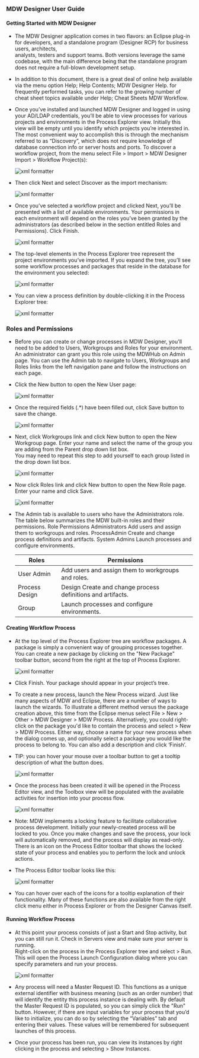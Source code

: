 ### MDW Designer User Guide

#### Getting Started with MDW Designer
- The MDW Designer application comes in two flavors: an Eclipse plug-in for developers, and a standalone program (Designer RCP) for business users, architects,  
  analysts, testers and support teams.  Both versions leverage the same codebase, with the main difference being that the standalone program does not require a 
  full-blown development setup.

- In addition to this document, there is a great deal of online help available via the menu option Help; Help Contents; MDW Designer Help. for frequently performed tasks,
  you can refer to the growing number of cheat sheet topics available under Help; Cheat Sheets MDW Workflow.

- Once you’ve installed and launched MDW Designer and logged in using your AD/LDAP credentials, you’ll be able to view processes for various projects and environments 
  in the Process Explorer view.  Initially this view will be empty until you identify which projects you’re interested in.  The most convenient way to accomplish this 
  is through the mechanism referred to as “Discovery”, which does not require knowledge of database connection info or server hosts and ports.  To discover a workflow 
  project, from the menu select File > Import > MDW Designer Import > Workflow Project(s):
  
  ![xml formatter](images/mdwDesignerWorkflowImport.png)
  
- Then click Next and select Discover as the import mechanism:

  ![xml formatter](images/mdwDesignerWorkflowImport2.png)

- Once you’ve selected a workflow project and clicked Next, you’ll be presented with a list of available environments.  Your permissions in each 
  environment will depend on the roles you’ve been granted by the administrators (as described below in the section entitled Roles and Permissions). Click Finish.
  
  ![xml formatter](images/mdwDesignerWorkflowImport3.png)
  
- The top-level elements in the Process Explorer tree represent the project environments you’ve imported.  If you expand the tree, you’ll see some workflow processes and 
  packages that reside in the database for the environment you selected:
  
  ![xml formatter](images/mdwDesignerWorkflowImport4.png)
  
- You can view a process definition by double-clicking it in the Process Explorer tree:

  ![xml formatter](images/mdwDesignerWorkflowImport5.png)
  
###  Roles and Permissions
- Before you can create or change processes in MDW Designer, you'll need to be added to Users, Workgroups and Roles for your environment.  An administrator can grant you 
  this role using the MDWHub on Admin page.  You can use the Admin tab to navigate to Users, Workgroups and Roles links from the left navigation pane and follow the instructions
  on each page. 
  
- Click the New button to open the New User page:

  ![xml formatter](images/addUser.png)
  
- Once the required fields (.*) have been filled out, click Save button to save the change.

  ![xml formatter](images/addUser2.png)

- Next, click Workgroups link and click New button to open the New Workgroup page. Enter your name and select the name of the group you are adding from the Parent drop down list box.  
  You may need to repeat this step to add yourself to each group listed in the drop down list box.
  
  ![xml formatter](images/addGroup.png)
  
- Now click Roles link and click New button to open the New Role page. Enter your name and click Save.  

  ![xml formatter](images/addRole.png) 

- The Admin tab is available to users who have the Administrators role.  The table below summarizes the MDW built-in roles and their permissions.
  Role	Permissions
  Administrators	Add users and assign them to workgroups and roles.
  ProcessAdmin	Create and change process definitions and artifacts.
  System Admins	Launch processes and configure environments.
  
  Roles           |   Permissions
  ----------------|---------------
  User Admin | Add users and assign them to workgroups and roles.
  Process Design | Design Create and change process definitions and artifacts.
  Group | Launch processes and configure environments.
 
#### Creating Workflow Process
- At the top level of the Process Explorer tree are workflow packages.  A package is simply a convenient way of grouping processes together.  You can create a new 
  package by clicking on the "New Package" toolbar button, second from the right at the top of Process Explorer.
  
  ![xml formatter](images/mdwWorkflowPackage.png)
 
- Click Finish.  Your package should appear in your project’s tree.

- To create a new process, launch the New Process wizard.  Just like many aspects of MDW and Eclipse, there are a number of ways to launch the wizards.  To illustrate a 
  different method versus the package creation above, this time from the Eclipse menus select File > New > Other > MDW Designer > MDW Process.  Alternatively, you could 
  right-click on the package you'd like to contain the process and select > New > MDW Process.  Either way, choose a name for your new process when the dialog comes up,
  and optionally select a package you would like the process to belong to.  You can also add a description and click ‘Finish’.  

- TIP: you can hover your mouse over a toolbar button to get a tooltip description of what the button does.

  ![xml formatter](images/mdwWorkflowPackage2.png)
 
- Once the process has been created it will be opened in the Process Editor view, and the Toolbox view will be populated with the available activities for insertion into
  your process flow.
  
  ![xml formatter](images/mdwWorkflowProcess.png)

- Note: MDW implements a locking feature to facilitate collaborative process development.  Initially your newly-created process will be locked to you.  Once you make 
  changes and save the process, your lock will automatically removed, and the process will display as read-only.  There is an icon on the Process Editor toolbar that 
  shows the locked state of your process and enables you to perform the lock and unlock actions.

- The Process Editor toolbar looks like this:

  ![xml formatter](images/toolbar.jpg)

- You can hover over each of the icons for a tooltip explanation of their functionality.  Many of these functions are also available from the right click menu either in
  Process Explorer or from the Designer Canvas itself.

 
#### Running Workflow Process
- At this point your process consists of just a Start and Stop activity, but you can still run it.  Check in Servers view and make sure your server is running.  
  Right-click on the process in the Process Explorer tree and select > Run.  This will open the Process Launch Configuration dialog where you can specify parameters and 
  run your process.
  
  ![xml formatter](images/mdwWorkflowProcessRun.png)

- Any process will need a Master Request ID.  This functions as a unique external identifier with business meaning (such as an order number) that will identify the 
  entity this process instance is dealing with.  By default the Master Request ID is populated, so you can simply click the "Run" button.  However, if there are input 
  variables for your process that you’d like to initialize, you can do so by selecting the “Variables” tab and entering their values.  These values will be remembered 
  for subsequent launches of this process.

- Once your process has been run, you can view its instances by right clicking in the process and selecting > Show Instances.  
 
